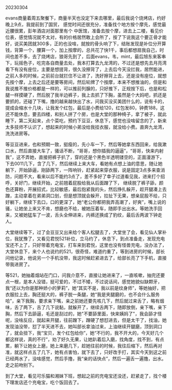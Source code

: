 20230304

evans商量着周五聚餐下，商量半天也没定下来去哪里，最后我说个烧烤店，约好晚上9点，我提前到了国贸， 感觉时间还很充分，准备找个地方按个摩先，感觉最近腰很累，彭年酒店对面那里有个 中医馆，准备去按个摩，进去上二楼，看见价位表，感觉情况就不太对，有的价格居然敢上会所了，按了下说我这个要正骨才能好，说买美团就300多，正的也没啥，就按的骨头响了下，结账发现是补位分开算钱，背算一个，腰算一个，加上按摩的，总共花了快1千，事后都想扇我自己，时间也差不多，去了烧烤店，狼哥先到了，后面evans，韦，mint，最后旭东来客串下，玩摇色子，吃完各自商量去处，我本打算去九龙湾的，不过还是想先去月亮湾看下有没有座位，主要是想搓背，很久没擦背了，上去后今天没拦我，居然能进，之前人多的时候，之前前台就拦住不让进了，洗好擦背上去，还是没有座位，就想先按个摩，上去之后还是要等房间，然后轮牌了个按摩，本来不想推油的，但是和我说推不推价格都是一样的，可以推前列腺的，只好推下，正规按下后，也是和松腿一样摸硬了，然后脱了我半边裤子，我上去抓了下胸，虽然是个大妈吧，抓还是要抓的，还碰了下嘴，撸的越来越快出了水，问我买没买美团什么的，说有卡的，提成会缩水十几块，让我发个红包，最后是小费给120，红包发80，钟费188，这还不能休息，要去四楼，和别人拼了个房，也是大堂的那种椅子，拿了被子，就此睡下，第二天起来，点个菜吃，预约下豆豆，休息下，感觉也没啥留念的了，新来太多技师不认识了，想起来的时候小弟没给我挂衣服，就没给小费。直奔九龙湾，洗洗进房等。

等豆豆进来，也和预期一致，挺瘦的，先小车一下，然后等她拿东西回来，给我漱口水，然后直接大车了，骚话不断，“哥哥，想你插我的逼逼”，“哥哥，快来内射我”，这不弄她，直接把裤子扒了，穿的还是个黑色半透明镂空的，正面漫游下，下去0011几下，含了几下，然后继续上来大车，看她有点想上油的意思，随让她躺下，开始舔逼，刚舔两下，一阵响铃，赶紧起来穿衣服，说是固定3点多来查消防，问题不大，看来以后不能约3点了，差不多好了幸子过道看见我，进来打个招呼，关好门，继续开始，之前翘着屁股给我从后面蹭了下， 继续脱了裤子舔，颜色还算粉，开展招式，比较敏感，最后抱紧我的头，然后挣扎躲开，趁开腿凑上去蹭，主动拿着在弟弟洞口划，但是想顶就会躲开，拉扯下无果，想亲屁股不给，只好躺下，继续下去口，口的更深了，她“老公你都把我弄高潮了，好爽”，嘴上说的骚，让她坐上来又不肯，想磨也不给，被她压着车，随即手出出水。等她洗手回来，又被她猛车了一波，舌头全伸进来，内裤还换成了豹纹，最后舌两波下钟走人。

大堂继续等下，过了会豆豆又出来给个客人松腿去了，大堂坐了会，看见仙人掌补位，我犹豫了，又看见君悦521补位，立马约了，休息下，到点准备走，发现充电宝还不上了，只好带着充电宝，打车来到君悦，这里也没有怪兽充电，没办法了，大堂休息下，来个人也说约的521，很奇怪，难道约重了，等到进房的时候，部长问他记录，他说另一个手机没带，我这时候赶紧进去了，给部长亮了下手机，直接带我进房了。

等521，她抽着烟站在门口，问我介意不，直接让她进来了，一直咳嗽，抽完还要点一根，是本人没错，挺可爱的，不过不矮，不过说话间，感觉她貌似缺颗牙，我“还以为你是那种娇小的萝莉”，她“其实不是，我以前是纹身师”，等她抽好，把衣服拉上去，胸还挺大的，裤子脱一条腿，她“我是夹腿磨的，也不会什么服务哈”，亲下我胸，要求亲下嘴，亲之前她还要先咳几下，然后就过来舌了，略有烟味，舌了两下，舌了几下说黏，就躲开了，继续舌两下，随即放倒，亲下嘴，亲下胸，然后下去舔逼，毛还是刮过的，她"不要舔里面，快来姨妈了"，我会舔才怪呢，没啥反应，就起来开腿，往前蹭下，蹭硬了想怼进去，但是太干了，找油，她发现油没带，怼了半天进不去，她叫部长拿油过来，上油继续开腿磨，顶到洞口了，就会扭下，我“宝贝，发个红包给你”，她“不行的，我不开大的，今天好几个都这样说，真的不行”，劝了好久无果，让她趴着后入磨，找角度，找不到，有点累，躺下让她女上磨，她上来磨几下，趁她往前的时候，我往后缩下，然后再对准，就这样点五了几下，她有点害怕，就下去了，只好改手打，其实今天到这之前已经两水了，没啥感觉，然后手撸，我“亲的话快点”，然后一遍舌一遍撸，出水。走之前吻别下。

到了大堂，看见可乐猫和湘妹下班，想起之前的充电宝还没还，赶紧走了，找个楼下理发店还个充电宝，吃个饭回去了。

